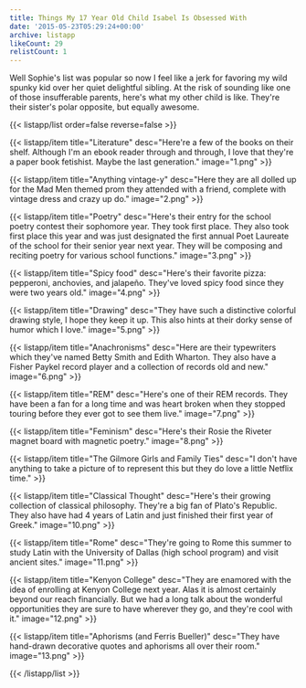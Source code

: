 ```yaml
---
title: Things My 17 Year Old Child Isabel Is Obsessed With
date: '2015-05-23T05:29:24+00:00'
archive: listapp
likeCount: 29
relistCount: 1
---
```


Well Sophie's list was popular so now I feel like a jerk for favoring my wild spunky kid over her quiet delightful sibling. At the risk of sounding like one of those insufferable parents, here's what my other child is like. They're their sister's polar opposite, but equally awesome.

<!--more-->

{{< listapp/list order=false reverse=false >}}

   {{< listapp/item title="Literature"
      desc="Here're a few of the books on their shelf. Although I'm an ebook reader through and through, I love that they're a paper book fetishist. Maybe the last generation."
      image="1.png" >}}

   {{< listapp/item title="Anything vintage-y"
      desc="Here they are all dolled up for the Mad Men themed prom they attended with a friend, complete with vintage dress and crazy up do."
      image="2.png" >}}

   {{< listapp/item title="Poetry"
      desc="Here's their entry for the school poetry contest their sophomore year. They took first place. They also took first place this year and was just designated the first annual Poet Laureate of the school for their senior year next year. They will be composing and reciting poetry for various school functions."
      image="3.png" >}}

   {{< listapp/item title="Spicy food"
      desc="Here's their favorite pizza: pepperoni, anchovies, and jalapeño. They've loved spicy food since they were two years old."
      image="4.png" >}}

   {{< listapp/item title="Drawing"
      desc="They have such a distinctive colorful drawing style, I hope they keep it up. This also hints at their dorky sense of humor which I love."
      image="5.png" >}}

   {{< listapp/item title="Anachronisms"
      desc="Here are their typewriters which they've named Betty Smith and Edith Wharton. They also have a Fisher Paykel record player and a collection of records old and new."
      image="6.png" >}}

   {{< listapp/item title="REM"
      desc="Here's one of their REM records. They have been a fan for a long time and was heart broken when they stopped touring before they ever got to see them live."
      image="7.png" >}}

   {{< listapp/item title="Feminism"
      desc="Here's their Rosie the Riveter magnet board with magnetic poetry."
      image="8.png" >}}

   {{< listapp/item title="The Gilmore Girls and Family Ties"
      desc="I don't have anything to take a picture of to represent this but they do love a little Netflix time." >}}

   {{< listapp/item title="Classical Thought"
      desc="Here's their growing collection of classical philosophy. They're a big fan of Plato's Republic. They also have had 4 years of Latin and just finished their first year of Greek."
      image="10.png" >}}

   {{< listapp/item title="Rome"
      desc="They're going to Rome this summer to study Latin with the University of Dallas (high school program) and visit ancient sites."
      image="11.png" >}}

   {{< listapp/item title="Kenyon College"
      desc="They are enamored with the idea of enrolling at Kenyon College next year. Alas it is almost certainly beyond our reach financially. But we had a long talk about the wonderful opportunities they are sure to have wherever they go, and they're cool with it."
      image="12.png" >}}

   {{< listapp/item title="Aphorisms (and Ferris Bueller)"
      desc="They have hand-drawn decorative quotes and aphorisms all over their room."
      image="13.png" >}}

{{< /listapp/list >}}
